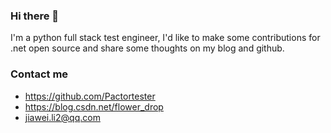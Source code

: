 ### Hi there 👋

I'm a python full stack test engineer, I'd like to make some contributions for .net open source and share some thoughts on my blog and github.

### Contact me

- <https://github.com/Pactortester>
- <https://blog.csdn.net/flower_drop>
- <jiawei.li2@qq.com>

<!--
**Pactortester/Pactortester** is a ✨ _special_ ✨ repository because its `README.md` (this file) appears on your GitHub profile.

Here are some ideas to get you started:

- 🔭 I’m currently working on ...
- 🌱 I’m currently learning ...
- 👯 I’m looking to collaborate on ...
- 🤔 I’m looking for help with ...
- 💬 Ask me about ...
- 📫 How to reach me: ...
- 😄 Pronouns: ...
- ⚡ Fun fact: ...
-->
